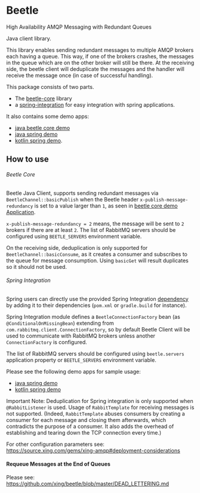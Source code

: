 Beetle
======

High Availability AMQP Messaging with Redundant Queues

Java client library.

This library enables sending redundant messages to multiple AMQP brokers each having a queue.
This way, if one of the brokers crashes, the messages in the queue which are on the other broker will still be there.
At the receiving side, the beetle client will deduplicate the messages and the handler will receive the message once
(in case of successful handling).

This package consists of two parts. 
* The [beetle-core](https://github.com/xing/java-beetle/tree/master/beetle-core) library 
* a [spring-integration](https://github.com/xing/java-beetle/tree/master/spring-integration) for easy integration with spring applications.

It also contains some demo apps:
* [java beetle core demo](https://github.com/xing/java-beetle/tree/master/beetle-core-demo) 
* [java spring demo](https://github.com/xing/java-beetle/tree/master/spring-java-demo) 
* [kotlin spring demo](https://github.com/xing/java-beetle/tree/master/spring-kotlin-demo).


How to use
----------

###### Beetle Core

Beetle Java Client, supports sending redundant messages via `BeetleChannel::basicPublish` when the Beetle header `x-publish-message-redundancy` is set to a value larger than `1`,
as seen in [beetle core demo Application](https://github.com/xing/java-beetle/tree/master/beetle-core-demo/src/main/java/com/xing/beetle/demo/core/Application).

`x-publish-message-redundancy = 2` means, the message will be sent to `2` brokers if there are at least `2`. The list of RabbitMQ servers should be configured using `BEETLE_SERVERS` environment variable.

On the receiving side, deduplication is only supported for `BeetleChannel::basicConsume`, as it creates a consumer and subscribes to the queue for message consumption. Using `basicGet` will result
duplicates so it should not be used.

###### Spring Integration

Spring users can directly use the provided Spring Integration [dependency](https://nexus.dc.xing.com/#browse/browse:sysarch-snapshots:com%2Fxing%2Fbeetle) by adding it to their dependencies (`pom.xml` or `gradle.build` for instance).

Spring Integration module defines a `BeetleConnectionFactory` bean (as `@ConditionalOnMissingBean`) extending from `com.rabbitmq.client.ConnectionFactory`, so
by default Beetle Client will be used to communicate with RabbitMQ brokers unless another `ConnectionFactory` is configured.

The list of RabbitMQ servers should be configured using `beetle.servers` application property or `BEETLE_SERVERS` environment variable.

Please see the following demo apps for sample usage: 

* [java spring demo](https://github.com/xing/java-beetle/tree/master/spring-java-demo) 
* [kotlin spring demo](https://github.com/xing/java-beetle/tree/master/spring-kotlin-demo)

Important Note: Deduplication for Spring integration is only supported when `@RabbitListener` is used. Usage of `RabbitTemplate` for receiving messages is not supported. (Indeed, `RabbitTemplate` abuses
consumers by creating a consumer for each message and closing them afterwards, which contradicts the purpose of a consumer. It also adds the overhead of establishing and tearing down the TCP connection every time.)


For other configuration parameters see:
https://source.xing.com/gems/xing-amqp#deployment-considerations

#### Requeue Messages at the End of Queues

Please see: https://github.com/xing/beetle/blob/master/DEAD_LETTERING.md



